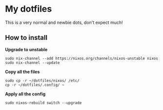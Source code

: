 # My dotfiles
This is a very normal and newbie dots, don't expect much!

## How to install
**Upgrade to unstable**
```
sudo nix-channel --add https://nixos.org/channels/nixos-unstable nixos
sudo nix-channel --update
```
**Copy all the files**
```
sudo cp -r ~/dotfiles/nixos/ /etc/
cp -r ~/dotfiles/.config/ ~
```
**Apply all the config**
```
sudo nixos-rebuild switch --upgrade
```

